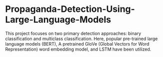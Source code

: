 # Propaganda-Detection-Using-Large-Language-Models
This project focuses on two primary detection approaches: binary classification and multiclass classification. Here, popular pre-trained large language models (BERT), A pretrained GloVe (Global Vectors for Word Representation) word embedding model, and LSTM have been utilized.
